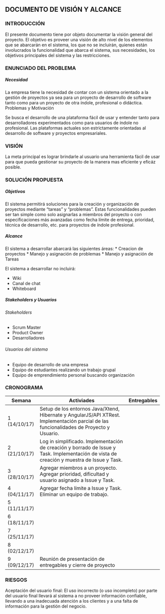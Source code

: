 ## DOCUMENTO DE VISIÓN Y ALCANCE  

### INTRODUCCIÓN
 
<p>
El presente documento tiene por objeto documentar la visión general del proyecto.
El objetivo es proveer una visión de alto nivel de los elementos que se abarcarán en el sistema, los que no se incluirán, quienes están involucrados la funcionalidad que abarca el sistema, sus necesidades, los objetivos principales del sistema y las restricciones.
</p>

### ENUNCIADO DEL PROBLEMA
 
##### Necesidad
<p>
La empresa tiene la necesidad de contar con un sistema orientado a la gestión de proyectos ya sea para un proyecto de desarrollo de software tanto como para un proyecto de otra índole, profesional o didáctica.
Problemas y Motivación

Se busca el desarrollo de una plataforma fácil de usar y entender tanto para desarrolladores experimentados como para usuarios de índole no profesional. Las plataformas actuales son estrictamente orientadas al desarrollo de software y proyectos empresariales. 
</p>

### VISIÓN

<p>
La meta principal es lograr brindarle al usuario una herramienta fácil de usar para que pueda gestionar su proyecto de la manera mas eficiente y eficáz posible.
</p>

### SOLUCIÓN PROPUESTA
 
##### Objetivos
<p>
El sistema permitirá soluciones para la creación y organización de proyectos mediante “tareas” y “problemas”. Estas funcionalidades pueden ser tan simple como solo asignarlas a miembros del proyecto o con especificaciones más avanzadas como fecha límite de entrega, prioridad, técnica de desarrollo, etc. para proyectos de índole profesional.
</p>

##### Alcance
<p>
El sistema a desarrollar abarcará las siguientes áreas:
* Creacion de proyectos
* Manejo y asignación de problemas
* Manejo y asignación de Tareas

El sistema a desarrollar no incluirá:
* Wiki
* Canal de chat
* Whiteboard
 
##### Stakeholders y Usuarios

###### Stakeholders
* Scrum Master
* Product Owner
* Desarrolladores

###### Usuarios del sistema
* Equipo de desarrollo de una empresa
* Equipo de estudiantes realizando un trabajo grupal
* Equipo de emprendimiento personal buscando organización

### CRONOGRAMA

| Semana | Activiades | Entregables |
| --- | --- | --- |
| 1 (14/10/17) | Setup de los entornos Java/Xtend, Hibernate y AngularJS/API XTRest. Implementación parcial de las funcionalidades de Proyecto y Usuario. | | 
| 2 (21/10/17) | Log in simplificado. Implementación de creación y borrado de Issue y Task. Implementación de vista de creación y muestra de Issue y Task. | |
| 3 (28/10/17) | Agregar miembros a un proyecto. Agregar prioridad, dificultad y usuario asignado a Issue y Task. | |
| 4 (04/11/17) | Agregar fecha límite a Issue y Task. Eliminar un equipo de trabajo. | |
| 5 (11/11/17) | | |
| 6 (18/11/17) | | |
| 7 (25/11/17) | | |
| 8 (02/12/17) | | |
| 9 (09/12/17) | Reunión de presentación de entregables y cierre de proyecto | |

### RIESGOS

Aceptación del usuario final: El uso incorrecto (o uso incompleto) por parte del usuario final llevará al sistema a no proveer información confiable, llevando a una inadecuada atención a los clientes y a una falta de información para la gestión del negocio.
